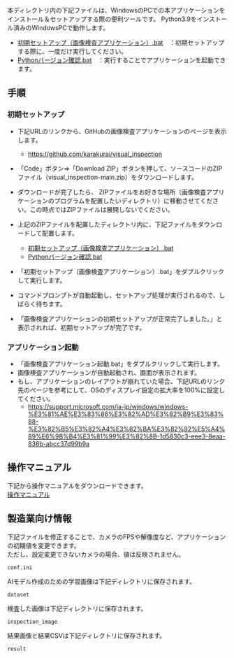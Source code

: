本ディレクトリ内の下記ファイルは、WindowsのPCでの本アプリケーションをインストール＆セットアップする際の便利ツールです。
Python3.9をインストール済みのWindowsPCで動作します。

 - [初期セットアップ（画像検査アプリケーション）.bat](https://github.com/karakurai/visual_inspection/blob/main/setup_on_windows_ja/%E5%88%9D%E6%9C%9F%E3%82%BB%E3%83%83%E3%83%88%E3%82%A2%E3%83%83%E3%83%97%EF%BC%88%E7%94%BB%E5%83%8F%E6%A4%9C%E6%9F%BB%E3%82%A2%E3%83%97%E3%83%AA%E3%82%B1%E3%83%BC%E3%82%B7%E3%83%A7%E3%83%B3%EF%BC%89.bat)　：初期セットアップする際に、一度だけ実行してください。
 - [Pythonバージョン確認.bat](https://github.com/karakurai/visual_inspection/blob/main/setup_on_windows_ja/%E7%94%BB%E5%83%8F%E6%A4%9C%E6%9F%BB%E3%82%A2%E3%83%97%E3%83%AA%E3%82%B1%E3%83%BC%E3%82%B7%E3%83%A7%E3%83%B3%E8%B5%B7%E5%8B%95.bat)　：実行することでアプリケーションを起動できます。

## 手順
### 初期セットアップ
 - 下記URLのリンクから、GitHubの画像検査アプリケーションのページを表示します。
   - https://github.com/karakurai/visual_inspection

 - 「Code」ボタン⇒「Download ZIP」ボタンを押して、ソースコードのZIPファイル（visual_inspection-main.zip）をダウンロードします。

 - ダウンロードが完了したら、 ZIPファイルをお好きな場所（画像検査アプリケーションのプログラムを配置したいディレクトリ）に移動させてください。この時点ではZIPファイルは展開しないでください。
 - 上記のZIPファイルを配置したディレクトリ内に、下記ファイルをダウンロードして配置します。
   - [初期セットアップ（画像検査アプリケーション）.bat](https://github.com/karakurai/visual_inspection/blob/main/setup_on_windows_ja/%E5%88%9D%E6%9C%9F%E3%82%BB%E3%83%83%E3%83%88%E3%82%A2%E3%83%83%E3%83%97%EF%BC%88%E7%94%BB%E5%83%8F%E6%A4%9C%E6%9F%BB%E3%82%A2%E3%83%97%E3%83%AA%E3%82%B1%E3%83%BC%E3%82%B7%E3%83%A7%E3%83%B3%EF%BC%89.bat)
   - [Pythonバージョン確認.bat](https://github.com/karakurai/visual_inspection/blob/main/setup_on_windows_ja/%E7%94%BB%E5%83%8F%E6%A4%9C%E6%9F%BB%E3%82%A2%E3%83%97%E3%83%AA%E3%82%B1%E3%83%BC%E3%82%B7%E3%83%A7%E3%83%B3%E8%B5%B7%E5%8B%95.bat)
 - 「初期セットアップ（画像検査アプリケーション）.bat」をダブルクリックして実行します。
 - コマンドプロンプトが自動起動し、セットアップ処理が実行されるので、しばらく待ちます。
 - 「画像検査アプリケーションの初期セットアップが正常完了しました。」と表示されれば、初期セットアップが完了です。

### アプリケーション起動
 - 「画像検査アプリケーション起動.bat」をダブルクリックして実行します。
 - 画像検査アプリケーションが自動起動され、画面が表示されます。
 - もし、アプリケーションのレイアウトが崩れていた場合、下記URLのリンク先のページを参考にして、OSのディスプレイ設定の拡大率を100%に設定してください。
   - https://support.microsoft.com/ja-jp/windows/windows-%E3%81%AE%E3%83%86%E3%82%AD%E3%82%B9%E3%83%88-%E3%82%B5%E3%82%A4%E3%82%BA%E3%82%92%E5%A4%89%E6%9B%B4%E3%81%99%E3%82%8B-1d5830c3-eee3-8eaa-836b-abcc37d99b9a

## 操作マニュアル
下記から操作マニュアルをダウンロードできます。  
[操作マニュアル](https://adfi.jp/wp-content/uploads/操作マニュアル.pdf)

## 製造業向け情報
下記ファイルを修正することで、カメラのFPSや解像度など、アプリケーションの初期値を変更できます。  
ただし、設定変更できないカメラの場合、値は反映されません。
```
conf.ini
```

AIモデル作成のための学習画像は下記ディレクトリに保存されます。
```
dataset
```

検査した画像は下記ディレクトリに保存されます。
```
inspection_image
```

結果画像と結果CSVは下記ディレクトリに保存されます。
```
result
```
